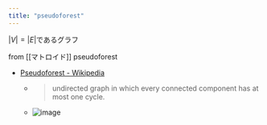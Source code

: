 ```yaml
---
title: "pseudoforest"
---
```


$|V| = |E|$であるグラフ

from [[マトロイド]]
pseudoforest
- [Pseudoforest - Wikipedia](https://en.wikipedia.org/wiki/Pseudoforest)
    - >  undirected graph in which every connected component has at most one cycle.
    - ![image](https://gyazo.com/2ee5d221f4eb9ff99fa0c10a03857025/thumb/1000)
